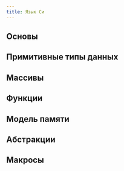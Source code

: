 ```yaml
---
title: Язык Си
---
```


## Основы
## Примитивные типы данных
## Массивы
## Функции
## Модель памяти
## Абстракции
## Макросы